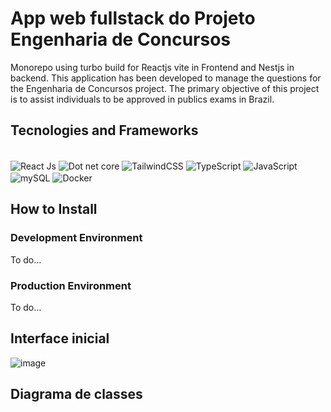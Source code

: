# App web fullstack do Projeto Engenharia de Concursos

Monorepo using turbo build for Reactjs vite in Frontend and Nestjs in backend.
This application has been developed to manage the questions for the Engenharia de Concursos project. The primary objective of this project is to assist individuals to be approved in publics exams in Brazil.

## Tecnologies and Frameworks

<div style="display: inline_block"><br/>
  <img align="center" alt="React Js" src="https://img.shields.io/badge/react-%2320232a.svg?style=for-the-badge&logo=react&logoColor=%2361DAFB"/>
  <img align="center" alt="Dot net core" src="https://img.shields.io/badge/.NET-5C2D91?style=for-the-badge&logo=.net&logoColor=white"/>
  <img align="center" alt="TailwindCSS" src="https://img.shields.io/badge/tailwindcss-%2338B2AC.svg?style=for-the-badge&logo=tailwind-css&logoColor=white"/>
  <img align="center" alt="TypeScript" src="https://img.shields.io/badge/TypeScript-007ACC?style=for-the-badge&logo=typescript&logoColor=white"/>
  <img align="center" alt="JavaScript" src="https://img.shields.io/badge/JavaScript-F7DF1E?style=for-the-badge&logo=javascript&logoColor=black"/>
  <img align="center" alt="mySQL" src="https://img.shields.io/badge/MySQL-00000F?style=for-the-badge&logo=mysql&logoColor=white"/>
  <img align="center" alt="Docker" src="https://img.shields.io/badge/docker-%230db7ed.svg?style=for-the-badge&logo=docker&logoColor=white"/>
</div>

## How to Install

### Development Environment

To do...

### Production Environment

To do...

## Interface inicial

![image](https://github.com/engRenanTorres/engconcfullstack/assets/85042807/d5eaa463-74df-4ec4-afc4-847a6bb94051)

## Diagrama de classes
